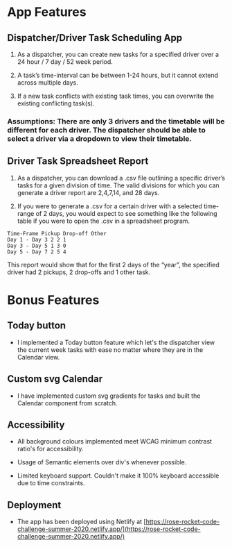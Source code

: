 # App Features

## Dispatcher/Driver Task Scheduling App

1. As a dispatcher, you can create new tasks for a specified driver over a 24
   hour / 7 day / 52 week period.

2. A task’s time-interval can be between 1-24 hours, but it cannot extend across
   multiple days.

3. If a new task conflicts with existing task times, you can overwrite the existing conflicting task(s).

### Assumptions: There are only 3 drivers and the timetable will be different for each driver. The dispatcher should be able to select a driver via a dropdown to view their timetable.

## Driver Task Spreadsheet Report

1. As a dispatcher, you can download a .csv file outlining a specific driver’s
   tasks for a given division of time. The valid divisions for which you can generate a driver
   report are 2,4,7,14, and 28 days.

2. If you were to generate a .csv for a certain driver with a selected time-range of 2 days, you
   would expect to see something like the following table if you were to open the .csv in a
   spreadsheet program.

```
Time-Frame Pickup Drop-off Other
Day 1 - Day 3 2 2 1
Day 3 - Day 5 1 3 0
Day 5 - Day 7 2 5 4
```

This report would show that for the first 2 days of the “year”, the specified driver had 2 pickups, 2 drop-offs and
1 other task.

# Bonus Features

## Today button

- I implemented a Today button feature which let's the dispatcher view the current week tasks with ease no matter where they are in the Calendar view.

## Custom svg Calendar

- I have implemented custom svg gradients for tasks and built the Calendar component from scratch.

## Accessibility

- All background colours implemented meet WCAG minimum contrast ratio's for accessibility.

- Usage of Semantic elements over div's whenever possible.

- Limited keyboard support. Couldn't make it 100% keyboard accessible due to time constraints.

## Deployment

- The app has been deployed using Netlify at [https://rose-rocket-code-challenge-summer-2020.netlify.app/](https://rose-rocket-code-challenge-summer-2020.netlify.app/)
